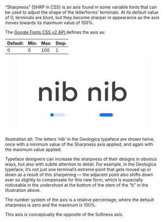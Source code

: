 “Sharpness” (SHRP in CSS) is an axis found in some variable fonts that can be used to adjust the shape of the letterforms’ terminals. At its default value of 0, terminals are blunt, but they become sharper in appearance as the axis moves towards its maximum value of 100%.

The [Google Fonts CSS v2 API ](https://developers.google.com/fonts/docs/css2) defines the axis as:

| Default: | Min: | Max: | Step: |
| --- | --- | --- | --- |
| 0 | 0 | 100 | 1 |

<figure>

![An image showing two type specimens, each with an axis slider underneath. The specimen on the left shows the effects of the axis’ lowest value. The specimen on the right shows the effects of the axis’ highest value.](images/thumbnail.svg)

</figure>

<figcaption>Illustration alt: The letters ‘nib’ in the Geologica typeface are shown twice, once with a minimum value of the Sharpness axis applied, and again with the maximum value applied.</figcaption>

Typeface designers can increase the sharpness of their designs in obvious ways, but also with subtle attention to detail. For example, in the Geologica typeface, it’s not just one terminal’s extreme point that gets moved up or down as a result of this sharpening — the adjacent point also shifts down ever so slightly to compensate for this new form, which is especially noticeable in the undershoot at the bottom of the stem of the “b” in the illustration above.

The number system of the axis is a relative percentage, where the default sharpness is zero and the maximum is 100%.

This axis is conceptually the opposite of the Softness axis.